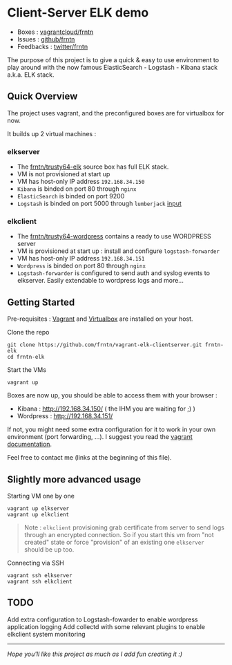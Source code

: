# Client-Server ELK demo

* Boxes : [vagrantcloud/frntn](http://www.vagrantcloud.com/frntn)
* Issues : [github/frntn](https://github.com/frntn/vagrant-elk-clientserver/issues)
* Feedbacks : [twitter/frntn](http://www.twitter.com/frntn)

The purpose of this project is to give a quick & easy to use environment to
play around with the now famous ElasticSearch - Logstash - Kibana stack
a.k.a. ELK stack.

## Quick Overview

The project uses vagrant, and the preconfigured boxes are for virtualbox for 
now.

It builds up 2 virtual machines : 

### elkserver

* The [frntn/trusty64-elk](https://vagrantcloud.com/frntn/boxes/trusty64-elk) 
source box has full ELK stack.
* VM is not provisioned at start up
* VM has host-only IP address `192.168.34.150`
* `Kibana` is binded on port 80 through `nginx`
* `ElasticSearch` is binded on port 9200
* `Logstash` is binded on port 5000 through `lumberjack` 
[input](http://logstash.net/docs/latest/inputs/lumberjack)

### elkclient

* The [frntn/trusty64-wordpress](https://vagrantcloud.com/frntn/boxes/trusty64-wordpress) 
contains a ready to use WORDPRESS server
* VM is provisioned at start up : install and configure `logstash-forwarder`
* VM has host-only IP address `192.168.34.151`
* `Wordpress` is binded on port 80 through `nginx`
* `Logstash-forwarder` is configured to send auth and syslog events to 
elkserver. Easily extendable to wordpress logs and more...

## Getting Started

Pre-requisites : [Vagrant](http://www.vagrantup.com/) and 
[Virtualbox](https://www.virtualbox.org/) are installed on your host.

Clone the repo

    git clone https://github.com/frntn/vagrant-elk-clientserver.git frntn-elk
    cd frntn-elk

Start the VMs 

    vagrant up

Boxes are now up, you should be able to access them with your browser :

* Kibana : http://192.168.34.150/ ( the IHM you are waiting for ;) )
* Wordpress : http://192.168.34.151/

If not, you might need some extra configuration for it to work in your own 
environment (port forwarding, ...). I suggest you read the 
[vagrant documentation](http://docs.vagrantup.com/v2/).

Feel free to contact me (links at the beginning of this file).

## Slightly more advanced usage

Starting VM one by one

    vagrant up elkserver
    vagrant up elkclient

> Note : `elkclient` provisioning grab certificate from server to send logs 
> through an encrypted connection. So if you start this vm from "not created" 
> state or force "provision" of an existing one `elkserver` should be up too.

Connecting via SSH

    vagrant ssh elkserver
    vagrant ssh elkclient

## TODO

Add extra configuration to Logstash-fowarder to enable wordpress application logging
Add collectd with some relevant plugins to enable elkclient system monitoring

----
*Hope you'll like this project as much as I add fun creating it :)*

